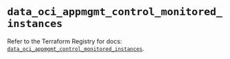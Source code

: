 # `data_oci_appmgmt_control_monitored_instances`

Refer to the Terraform Registry for docs: [`data_oci_appmgmt_control_monitored_instances`](https://registry.terraform.io/providers/hashicorp/oci/7.19.0/docs/data-sources/appmgmt_control_monitored_instances).
